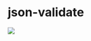 # json-validate
[![](https://jitpack.io/v/nabil0/json-validate.svg)](https://jitpack.io/#nabil0/json-validate)
